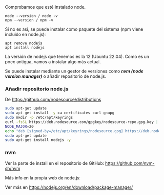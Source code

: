 
Comprobamos que esté instalado node.

```
node --version / node -v
npm --version / npm -v
``` 
  
Si no es así, se puede instalar como paquete del sistema (npm viene incluido en node.js):
```
apt remove nodejs
apt install nodejs
```

La versión de nodejs que tenemos es la 12 (Ubuntu 22.04). Como es un poco antigua, vamos a instalar algo más actual.

Se puede instalar mediante un gestor  de versiones como ***nvm (node version manager)*** o añadir repositorio de node.js.

### Añadir repositorio node.js

De https://github.com/nodesource/distributions

```bash
sudo apt-get update
sudo apt-get install -y ca-certificates curl gnupg
sudo mkdir -p /etc/apt/keyrings
curl -fsSL https://deb.nodesource.com/gpgkey/nodesource-repo.gpg.key | sudo gpg --dearmor -o /etc/apt/keyrings/nodesource.gpg
NODE_MAJOR=20
echo "deb [signed-by=/etc/apt/keyrings/nodesource.gpg] https://deb.nodesource.com/node_$NODE_MAJOR.x nodistro main" | sudo tee /etc/apt/sources.list.d/nodesource.list
sudo apt-get update
sudo apt-get install nodejs -y
```

### nvm

Ver la parte de install en el repositorio de GitHub:
https://github.com/nvm-sh/nvm


Más info en la propia web de node.js:

Ver más en https://nodejs.org/en/download/package-manager/